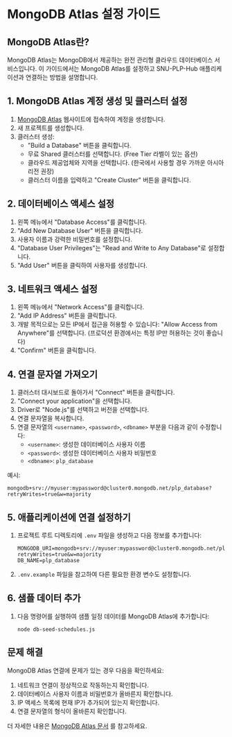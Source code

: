 # MongoDB Atlas 설정 가이드

## MongoDB Atlas란?
MongoDB Atlas는 MongoDB에서 제공하는 완전 관리형 클라우드 데이터베이스 서비스입니다. 이 가이드에서는 MongoDB Atlas를 설정하고 SNU-PLP-Hub 애플리케이션과 연결하는 방법을 설명합니다.

## 1. MongoDB Atlas 계정 생성 및 클러스터 설정

1. [MongoDB Atlas](https://www.mongodb.com/cloud/atlas/register) 웹사이트에 접속하여 계정을 생성합니다.
2. 새 프로젝트를 생성합니다.
3. 클러스터 생성:
   - "Build a Database" 버튼을 클릭합니다.
   - 무료 Shared 클러스터를 선택합니다. (Free Tier 라벨이 있는 옵션)
   - 클라우드 제공업체와 지역을 선택합니다. (한국에서 사용할 경우 가까운 아시아 리전 권장)
   - 클러스터 이름을 입력하고 "Create Cluster" 버튼을 클릭합니다.

## 2. 데이터베이스 액세스 설정

1. 왼쪽 메뉴에서 "Database Access"를 클릭합니다.
2. "Add New Database User" 버튼을 클릭합니다.
3. 사용자 이름과 강력한 비밀번호를 설정합니다.
4. "Database User Privileges"는 "Read and Write to Any Database"로 설정합니다.
5. "Add User" 버튼을 클릭하여 사용자를 생성합니다.

## 3. 네트워크 액세스 설정

1. 왼쪽 메뉴에서 "Network Access"를 클릭합니다.
2. "Add IP Address" 버튼을 클릭합니다.
3. 개발 목적으로는 모든 IP에서 접근을 허용할 수 있습니다: "Allow Access from Anywhere"를 선택합니다.
   (프로덕션 환경에서는 특정 IP만 허용하는 것이 좋습니다)
4. "Confirm" 버튼을 클릭합니다.

## 4. 연결 문자열 가져오기

1. 클러스터 대시보드로 돌아가서 "Connect" 버튼을 클릭합니다.
2. "Connect your application"을 선택합니다.
3. Driver로 "Node.js"를 선택하고 버전을 선택합니다.
4. 연결 문자열을 복사합니다.
5. 연결 문자열의 `<username>`, `<password>`, `<dbname>` 부분을 다음과 같이 수정합니다:
   - `<username>`: 생성한 데이터베이스 사용자 이름
   - `<password>`: 생성한 데이터베이스 사용자 비밀번호
   - `<dbname>`: `plp_database`

예시:
```
mongodb+srv://myuser:mypassword@cluster0.mongodb.net/plp_database?retryWrites=true&w=majority
```

## 5. 애플리케이션에 연결 설정하기

1. 프로젝트 루트 디렉토리에 `.env` 파일을 생성하고 다음 정보를 추가합니다:
   ```
   MONGODB_URI=mongodb+srv://myuser:mypassword@cluster0.mongodb.net/plp_database?retryWrites=true&w=majority
   DB_NAME=plp_database
   ```
   
2. `.env.example` 파일을 참고하여 다른 필요한 환경 변수도 설정합니다.

## 6. 샘플 데이터 추가

1. 다음 명령어를 실행하여 샘플 일정 데이터를 MongoDB Atlas에 추가합니다:
   ```
   node db-seed-schedules.js
   ```

## 문제 해결

MongoDB Atlas 연결에 문제가 있는 경우 다음을 확인하세요:

1. 네트워크 연결이 정상적으로 작동하는지 확인합니다.
2. 데이터베이스 사용자 이름과 비밀번호가 올바른지 확인합니다.
3. IP 액세스 목록에 현재 IP가 추가되어 있는지 확인합니다.
4. 연결 문자열의 형식이 올바른지 확인합니다.

더 자세한 내용은 [MongoDB Atlas 문서](https://docs.atlas.mongodb.com/) 를 참고하세요. 